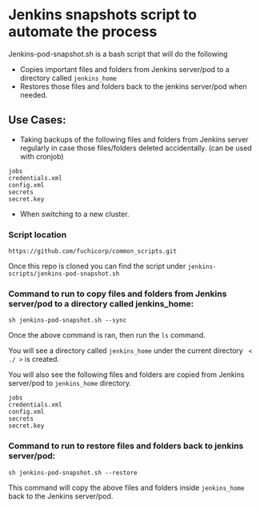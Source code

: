 # Jenkins snapshots script to automate the process 



Jenkins-pod-snapshot.sh is a bash script that will do the following

* Copies important files and folders from Jenkins server/pod to a directory called `jenkins_home` 
* Restores those files and folders back to the jenkins server/pod when needed.

## Use Cases: 

* Taking backups of the following files and folders from Jenkins server regularly in case those files/folders deleted accidentally. (can be used with cronjob)
```
jobs
credentials.xml
config.xml
secrets
secret.key
```

* When switching to a new cluster.

### Script location

``` 
https://github.com/fuchicorp/common_scripts.git
```
Once this repo is cloned you can find the script under `jenkins-scripts/jenkins-pod-snapshot.sh `


### Command to run to copy files and folders from Jenkins server/pod to a directory called jenkins_home:

```
sh jenkins-pod-snapshot.sh --sync
```


Once the above command is ran, then run the `ls` command. 

You will see a directory called `jenkins_home` under the current directory ` < ./ >` is created.

You will also see the following files and folders are copied from Jenkins server/pod to `jenkins_home` directory. 
  
```
jobs
credentials.xml
config.xml
secrets
secret.key

```


### Command to run to restore files and folders back to jenkins server/pod:

```
sh jenkins-pod-snapshot.sh --restore
```

This command will copy the above files and folders inside `jenkins_home` back to the Jenkins server/pod. 

